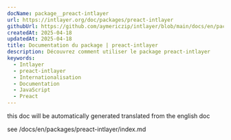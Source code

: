 ```yaml
---
docName: package__preact-intlayer
url: https://intlayer.org/doc/packages/preact-intlayer
githubUrl: https://github.com/aymericzip/intlayer/blob/main/docs/en/packages/preact-intlayer/index.md
createdAt: 2025-04-18
updatedAt: 2025-04-18
title: Documentation du package | preact-intlayer
description: Découvrez comment utiliser le package preact-intlayer
keywords:
  - Intlayer
  - preact-intlayer
  - Internationalisation
  - Documentation
  - JavaScript
  - Preact
---
```


this doc will be automatically generated translated from the english doc

see /docs/en/packages/preact-intlayer/index.md
